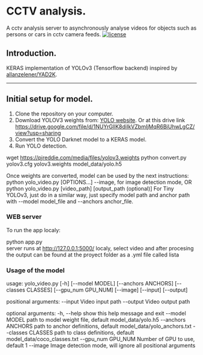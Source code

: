 # CCTV analysis.

A cctv analysis server to asynchronously analyse videos for objects such as persons or cars in cctv camera feeds.
[![license](https://img.shields.io/github/license/mashape/apistatus.svg)](LICENSE)

## Introduction.

KERAS implementation of YOLOv3 (Tensorflow backend) inspired by [allanzelener/YAD2K](https://github.com/allanzelener/YAD2K).


---

## Initial setup for model.

1. Clone the repository on your computer.
2. Download YOLOV3 weights from: [YOLO website](http://pjreddie.com/darknet/yolo/). Or at this drive link https://drive.google.com/file/d/1NUYrGllK8diIkVZbmIjMqR6BiUhwLgCZ/view?usp=sharing
3. Convert the YOLO Darknet model to a KERAS model.
4. Run YOLO detection.


wget https://pjreddie.com/media/files/yolov3.weights
python convert.py yolov3.cfg yolov3.weights model_data/yolo.h5

Once weights are converted, model can be used by the next instructions: 
python yolo_video.py [OPTIONS...] --image, for image detection mode, OR
python yolo_video.py [video_path] [output_path (optional)]
For Tiny YOLOv3, just do in a similar way, just specify model path and anchor path with --model model_file and --anchors anchor_file.

### WEB server

To run the app localy:

python app.py  
server runs at http://127.0.0.1:5000/ localy,
select video and after procesing the output can be found at the proyect folder as a .yml file called lista


### Usage of the model

usage: yolo_video.py [-h] [--model MODEL] [--anchors ANCHORS]
                     [--classes CLASSES] [--gpu_num GPU_NUM] [--image]
                     [--input] [--output]

positional arguments:
  --input        Video input path
  --output       Video output path

optional arguments:
  -h, --help         show this help message and exit
  --model MODEL      path to model weight file, default model_data/yolo.h5
  --anchors ANCHORS  path to anchor definitions, default
                     model_data/yolo_anchors.txt
  --classes CLASSES  path to class definitions, default
                     model_data/coco_classes.txt
  --gpu_num GPU_NUM  Number of GPU to use, default 1
  --image            Image detection mode, will ignore all positional arguments

